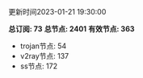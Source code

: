 更新时间2023-01-21 19:30:00

**总订阅: 73**
**总节点: 2401**
**有效节点: 363**
- trojan节点: 54
- v2ray节点: 137
- ss节点: 172
